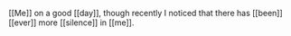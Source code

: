 [[Me]] on a good [[day]], though recently I noticed that there has [[been]] [[ever]] more [[silence]] in [[me]]. 